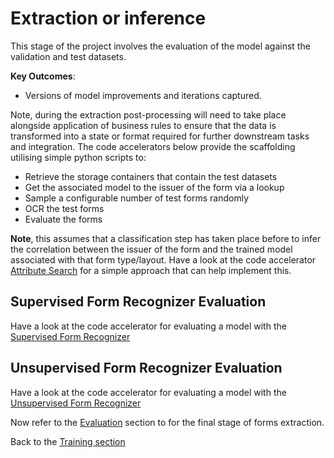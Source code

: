 # Extraction or inference

This stage of the project involves the evaluation of the model against the validation and test datasets.

**Key Outcomes**:

* Versions of model improvements and iterations captured.

Note, during the extraction post-processing will need to take place alongside application of business rules to ensure that the data is transformed into a state or format required for further downstream tasks and integration. The code accelerators below provide the scaffolding utilising simple python scripts to:

* Retrieve the storage containers that contain the test datasets
* Get the associated model to the issuer of the form via a lookup
* Sample a configurable number of test forms randomly
* OCR the test forms
* Evaluate the forms

**Note**, this assumes that a classification step has taken place before to infer the correlation between the issuer of the form and the trained model associated with that form type/layout. Have a look at the code accelerator [Attribute Search](../Analysis/Attribute_Search_Classification/README.md) for a simple approach that can help implement this.

## Supervised Form Recognizer Evaluation

Have a look at the code accelerator for evaluating a model with the [Supervised Form Recognizer](Supervised/README.md)

## Unsupervised Form Recognizer Evaluation

Have a look at the code accelerator for evaluating a model with the [Unsupervised Form Recognizer](Unsupervised/README.md)

Now refer to the [Evaluation](../Evaluation/README.md) section to for the final stage of forms extraction.

Back to the [Training section](../Training/README.md)
